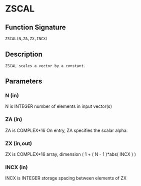 # ZSCAL

## Function Signature

```fortran
ZSCAL(N,ZA,ZX,INCX)
```

## Description


    ZSCAL scales a vector by a constant.

## Parameters

### N (in)

N is INTEGER number of elements in input vector(s)

### ZA (in)

ZA is COMPLEX*16 On entry, ZA specifies the scalar alpha.

### ZX (in,out)

ZX is COMPLEX*16 array, dimension ( 1 + ( N - 1 )*abs( INCX ) )

### INCX (in)

INCX is INTEGER storage spacing between elements of ZX

